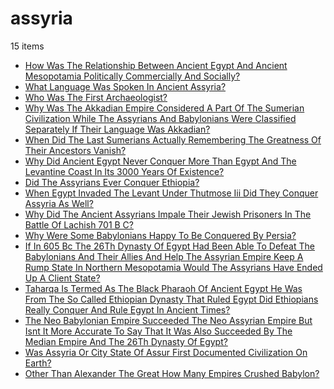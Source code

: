 # assyria
15 items

* [How Was The Relationship Between Ancient Egypt And Ancient Mesopotamia Politically Commercially And Socially?](2015\how-was-the-relationship-between-ancient-egypt-and-ancient-mesopotamia-politically-commercially-and-socially.md)
* [What Language Was Spoken In Ancient Assyria?](2015\what-language-was-spoken-in-ancient-assyria.md)
* [Who Was The First Archaeologist?](2015\who-was-the-first-archaeologist.md)
* [Why Was The Akkadian Empire Considered A Part Of The Sumerian Civilization While The Assyrians And Babylonians Were Classified Separately If Their Language Was Akkadian?](2015\why-was-the-akkadian-empire-considered-a-part-of-the-sumerian-civilization-while-the-assyrians-and-babylonians-were-classified-separately-if-their-language-was-akkadian.md)
* [When Did The Last Sumerians Actually Remembering The Greatness Of Their Ancestors Vanish?](2016\when-did-the-last-sumerians-actually-remembering-the-greatness-of-their-ancestors-vanish.md)
* [Why Did Ancient Egypt Never Conquer More Than Egypt And The Levantine Coast In Its 3000 Years Of Existence?](2017\why-did-ancient-egypt-never-conquer-more-than-egypt-and-the-levantine-coast-in-its-3000-years-of-existence.md)
* [Did The Assyrians Ever Conquer Ethiopia?](2018\did-the-assyrians-ever-conquer-ethiopia.md)
* [When Egypt Invaded The Levant Under Thutmose Iii Did They Conquer Assyria As Well?](2018\when-egypt-invaded-the-levant-under-thutmose-iii-did-they-conquer-assyria-as-well.md)
* [Why Did The Ancient Assyrians Impale Their Jewish Prisoners In The Battle Of Lachish 701 B C?](2018\why-did-the-ancient-assyrians-impale-their-jewish-prisoners-in-the-battle-of-lachish-701-b-c.md)
* [Why Were Some Babylonians Happy To Be Conquered By Persia?](2018\why-were-some-babylonians-happy-to-be-conquered-by-persia.md)
* [If In 605 Bc The 26Th Dynasty Of Egypt Had Been Able To Defeat The Babylonians And Their Allies And Help The Assyrian Empire Keep A Rump State In Northern Mesopotamia Would The Assyrians Have Ended Up A Client State?](2019\if-in-605-bc-the-26th-dynasty-of-egypt-had-been-able-to-defeat-the-babylonians-and-their-allies-and-help-the-assyrian-empire-keep-a-rump-state-in-northern-mesopotamia-would-the-assyrians-have-ended-up-a-client-state.md)
* [Taharqa Is Termed As The Black Pharaoh Of Ancient Egypt He Was From The So Called Ethiopian Dynasty That Ruled Egypt Did Ethiopians Really Conquer And Rule Egypt In Ancient Times?](2019\taharqa-is-termed-as-the-black-pharaoh-of-ancient-egypt-he-was-from-the-so-called-ethiopian-dynasty-that-ruled-egypt-did-ethiopians-really-conquer-and-rule-egypt-in-ancient-times.md)
* [The Neo Babylonian Empire Succeeded The Neo Assyrian Empire But Isnt It More Accurate To Say That It Was Also Succeeded By The Median Empire And The 26Th Dynasty Of Egypt?](2019\the-neo-babylonian-empire-succeeded-the-neo-assyrian-empire-but-isnt-it-more-accurate-to-say-that-it-was-also-succeeded-by-the-median-empire-and-the-26th-dynasty-of-egypt.md)
* [Was Assyria Or City State Of Assur First Documented Civilization On Earth?](2021\was-assyria-or-city-state-of-assur-first-documented-civilization-on-earth.md)
* [Other Than Alexander The Great How Many Empires Crushed Babylon?](2022\other-than-alexander-the-great-how-many-empires-crushed-babylon.md)
